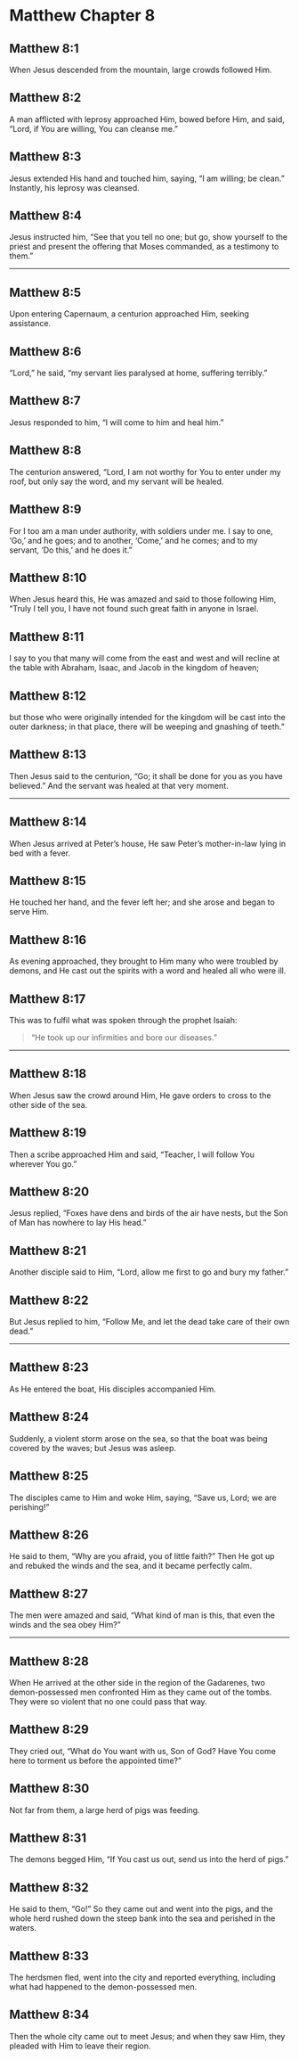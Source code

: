 # Matthew Chapter 8

## Matthew 8:1

When Jesus descended from the mountain, large crowds followed Him.

## Matthew 8:2

A man afflicted with leprosy approached Him, bowed before Him, and said, “Lord, if You are willing, You can cleanse me.”

## Matthew 8:3

Jesus extended His hand and touched him, saying, “I am willing; be clean.” Instantly, his leprosy was cleansed.

## Matthew 8:4

Jesus instructed him, “See that you tell no one; but go, show yourself to the priest and present the offering that Moses commanded, as a testimony to them.”

---

## Matthew 8:5

Upon entering Capernaum, a centurion approached Him, seeking assistance.

## Matthew 8:6

“Lord,” he said, “my servant lies paralysed at home, suffering terribly.”

## Matthew 8:7

Jesus responded to him, “I will come to him and heal him.”

## Matthew 8:8

The centurion answered, “Lord, I am not worthy for You to enter under my roof, but only say the word, and my servant will be healed.

## Matthew 8:9

For I too am a man under authority, with soldiers under me. I say to one, ‘Go,’ and he goes; and to another, ‘Come,’ and he comes; and to my servant, ‘Do this,’ and he does it.”

## Matthew 8:10

When Jesus heard this, He was amazed and said to those following Him, “Truly I tell you, I have not found such great faith in anyone in Israel.

## Matthew 8:11

I say to you that many will come from the east and west and will recline at the table with Abraham, Isaac, and Jacob in the kingdom of heaven;

## Matthew 8:12

but those who were originally intended for the kingdom will be cast into the outer darkness; in that place, there will be weeping and gnashing of teeth.”

## Matthew 8:13

Then Jesus said to the centurion, “Go; it shall be done for you as you have believed.” And the servant was healed at that very moment.

---

## Matthew 8:14

When Jesus arrived at Peter’s house, He saw Peter’s mother-in-law lying in bed with a fever.

## Matthew 8:15

He touched her hand, and the fever left her; and she arose and began to serve Him.

## Matthew 8:16

As evening approached, they brought to Him many who were troubled by demons, and He cast out the spirits with a word and healed all who were ill.

## Matthew 8:17

This was to fulfil what was spoken through the prophet Isaiah:

> “He took up our infirmities
> and bore our diseases.”

---

## Matthew 8:18

When Jesus saw the crowd around Him, He gave orders to cross to the other side of the sea.

## Matthew 8:19

Then a scribe approached Him and said, “Teacher, I will follow You wherever You go.”

## Matthew 8:20

Jesus replied, “Foxes have dens and birds of the air have nests, but the Son of Man has nowhere to lay His head.”

## Matthew 8:21

Another disciple said to Him, “Lord, allow me first to go and bury my father.”

## Matthew 8:22

But Jesus replied to him, “Follow Me, and let the dead take care of their own dead.”

---

## Matthew 8:23

As He entered the boat, His disciples accompanied Him.

## Matthew 8:24

Suddenly, a violent storm arose on the sea, so that the boat was being covered by the waves; but Jesus was asleep.

## Matthew 8:25

The disciples came to Him and woke Him, saying, “Save us, Lord; we are perishing!”

## Matthew 8:26

He said to them, “Why are you afraid, you of little faith?” Then He got up and rebuked the winds and the sea, and it became perfectly calm.

## Matthew 8:27

The men were amazed and said, “What kind of man is this, that even the winds and the sea obey Him?”

---

## Matthew 8:28

When He arrived at the other side in the region of the Gadarenes, two demon-possessed men confronted Him as they came out of the tombs. They were so violent that no one could pass that way.

## Matthew 8:29

They cried out, “What do You want with us, Son of God? Have You come here to torment us before the appointed time?”

## Matthew 8:30

Not far from them, a large herd of pigs was feeding.

## Matthew 8:31

The demons begged Him, “If You cast us out, send us into the herd of pigs.”

## Matthew 8:32

He said to them, “Go!” So they came out and went into the pigs, and the whole herd rushed down the steep bank into the sea and perished in the waters.

## Matthew 8:33

The herdsmen fled, went into the city and reported everything, including what had happened to the demon-possessed men.

## Matthew 8:34

Then the whole city came out to meet Jesus; and when they saw Him, they pleaded with Him to leave their region.
